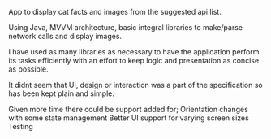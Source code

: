 App to display cat facts and images from the suggested api list.

Using Java, MVVM architecture, basic integral libraries to make/parse network calls and display images.

I have used as many libraries as necessary to have the application perform its tasks efficiently with an effort to keep logic and presentation as concise as possible. 

It didnt seem that UI, design or interaction was a part of the specification so has been kept plain and simple.


Given more time there could be support added for; 
Orientation changes with some state management 
Better UI support for varying screen sizes
Testing
